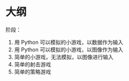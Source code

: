 # 大纲

阶段：

1. 用 Python 可以模拟的小游戏，以数据作为输入
2. 用 Python 可以模拟的小游戏，以图像作为输入
3. 简单的小游戏，无法模拟，以图像进行输入
4. 简单的射击游戏
5. 简单的策略游戏
